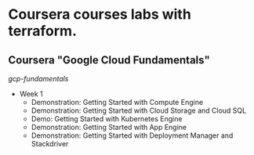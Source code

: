 # Coursera courses labs with terraform.

## Coursera "Google Cloud Fundamentals"

_gcp-fundamentals_

- Week 1
  - Demonstration: Getting Started with Compute Engine
  - Demonstration: Getting Started with Cloud Storage and Cloud SQL
  - Demo: Getting Started with Kubernetes Engine
  - Demonstration: Getting Started with App Engine
  - Demonstration: Getting Started with Deployment Manager and Stackdriver
